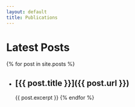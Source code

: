 ```yaml
---
layout: default
title: Publications
---
```

# Latest Posts

{% for post in site.posts %}
  - ## [{{ post.title }}]({{ post.url }})
    {{ post.excerpt }}
{% endfor %}